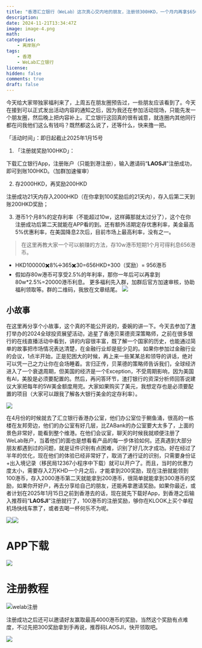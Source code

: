 ```yaml
---
title: "香港汇立银行（WeLab）这次真心交内地的朋友，注册领300HKD，一个月内再拿$656HKD，一年后最高可拿2w！"
description: 
date: 2024-11-21T13:34:47Z
image: image-4.png
math: 
categories:
    - 离岸账户
tags:
    - 香港
    - WeLab汇立银行
license: 
hidden: false
comments: true
draft: false
---
```



今天给大家带独家福利来了，上周五在朋友圈预告过，一些朋友应该看到了。今天在接到可以正式发出活动内容的通知之后，因为我还在参加活动现场，只能先发一个朋友圈，然后晚上把内容补上。汇立银行这回真的很有诚意，就连圈内其他同行都在问我他们这么有钱吗？既然都这么说了，还等什么，快来撸一把。

「活动时间」：即日起截止2025年1月15号

1. 「注册就奖励100HKD」：

下载汇立银行App，注册账户（只能到港注册），输入邀请码“**LAOSJI**”注册成功，即可到账100HKD。（加群加速催审）

2. 存2000HKD，再奖励200HKD

 注册成功21天内存入2000HKD（在你拿到100奖励后的21天内），存入后第二天到账200HKD奖励；

3. 港币1个月8%的定存利率（不能超过10w，这样薅那就太过分了），这个在你注册成功后第二天就能在APP看的到。还有额外活期定存优惠利率，美金最高5%优惠利率，在美国降息2次后，目前市场上最高利率，没有之一。

> 在这里再教大家一个可以躺赚的方法，存10w港币短期1个月可得利息656港币。
- HKD100000✖️8%➗365✖️30=656HKD+300（奖励）= 956港币
- 假如存80w港币可享受2.5%的年利率，那你一年后可以再拿到80w*2.5%=20000港币利息。
更多福利先入群，加群后官方加速审核，协助福利领取等。群的二维码，我放在文章结尾。
![](image-2.png)

## 小故事

在这里再分享个小故事，这个真的不能公开说的，委婉的讲一下。今天去参加了渣打举办的2024全球投资展望活动，追星了香港贝莱德资深策略师，之前在很多银行的在线直播活动中看到，讲的内容很丰富，既了解一个国家的历史，也能通过简单的故事把市场情况表达清楚，在金融行业却是挺少见的。如果你参加过金融行业的会议，1点半开始，正是犯困大的时候，再上来一些某某总和领导的讲话，绝对可以凭一己之力让你在会场睡着。言归正传，贝莱德的策略师告诉我们，全球经济进入了一个衰退周期，但美国的经济是一个Exception，不受周期影响，因为美国有AI，美股是必须要配置的。然后，再问答环节，渣打银行的资深分析师回答说建议大家把每年的5W美金额度用完。大家如果购买了美元，我想定存也是必须要配置的项目（大家可以跟我了解各大银行美金的定存利率）。

![](image-1.png)

在4月份的时候就去了汇立银行香港办公室，他们办公室位于鲗鱼涌，很高的一栋楼在友邦旁边，他们的办公室有好几层，比ZABank的办公室要大太多了，上面的景色非常好，能看到整个维港。在他们会议室，聊天的时候我就顺便注册了WeLab账户，当着他们的面也是想看看产品的每一步体验如何。还真遇到大部分朋友都遇到过的问题，就是证件识别有点困难，识别了好几次才成功。好在经过了半年的优化，现在他们的体验已经非常好了，取消了通行证的识别，只需要身份证+出入境记录（移民局12367小程序中下载）就可以开户了。而且，当时的优惠力度太小，需要存入2万KHD一个月之后，才能拿到200奖励，现在注册就能领到100港币，存入2000港币第二天就能拿到200港币，很简单就能拿到300港币的奖励，如果你开好户，再去分享给自己的朋友，还能再拿邀请奖励。如果你最近，或者计划在2025年1月15日之前到香港去的话，现在就先下载好App，到香港之后输入推荐码“**LAOSJI**”注册就行了，100港币的注册奖励，够你在KLOOK上买个单程机场快线车票了，或者去喝一杯何乐不为呢。


![](image-3.png)![](image-4.png)

# APP下载

![](image-5.png)

# 注册教程

![welab注册](image.png)

注册成功之后还可以邀请好友赢取最高4000港币的奖励，当然这个奖励有点难度，不过先把300奖励拿到手再说，推荐码LAOSJI，快开领取吧。

![](image-6.png)